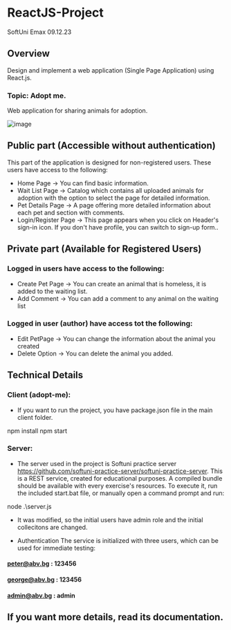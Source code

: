 # ReactJS-Project
SoftUni Emax 09.12.23

## Overview
Design and implement a web application (Single Page Application) using React.js.
### Topic: Adopt me.
Web application for sharing animals for adoption.

![image](https://github.com/DaniStSimeonova147/ReactJS-Project/assets/48598905/e061c474-45ab-4ceb-a5dd-5486b7925f9d)

## Public part (Accessible without authentication)
This part of the application is designed for non-registered users. These users have access to the following:
* Home Page -> You can find basic information.
* Wait List Page -> Catalog which contains all uploaded animals for adoption with the option to select the page for detailed information.
* Pet Details Page -> A page offering more detailed information about each pet and section with comments.
* Login/Register Page -> This page appears when you click on Header's sign-in icon. If you don't have profile, you can switch to sign-up form..

## Private part (Available for Registered Users)
### Logged in users have access to the following:
* Create Pet Page -> You can create an animal that is homeless, it is added to the waiting list.
* Add Comment -> You can add a comment to any animal on the waiting list
### Logged in user (author) have access tot the following:
* Edit PetPage -> You can change the information about the animal you created
* Delete Option -> You can delete the animal you added.

## Technical Details
### Client (adopt-me):
* If you want to run the project, you have package.json file in the main client folder.

npm install
npm start

### Server:
* The server used in the project is Softuni practice server https://github.com/softuni-practice-server/softuni-practice-server.
This is a REST service, created for educational purposes. A compiled bundle should be available with every exercise's resources. To execute it, run the included start.bat file, or manually open a command prompt and run:

 node .\server.js  

* It was modified, so the initial users have admin role and the initial collecitons are changed.

* Authentication
The service is initialized with three users, which can be used for immediate testing:

#### peter@abv.bg : 123456
#### george@abv.bg : 123456
#### admin@abv.bg : admin 

## If you want more details, read its documentation.